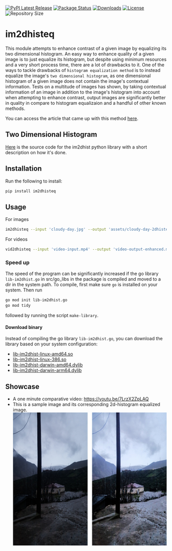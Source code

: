 [![PyPI Latest Release](https://img.shields.io/pypi/v/im2dhisteq.svg)](https://pypi.org/project/im2dhisteq/) [![Package Status](https://img.shields.io/pypi/status/im2dhisteq.svg)](https://pypi.org/project/im2dhisteq/) [![Downloads](https://pepy.tech/badge/im2dhisteq)](https://pepy.tech/project/im2dhisteq) [![License](https://img.shields.io/pypi/l/im2dhisteq.svg)](https://github.com/Mamdasn/im2dhisteq/blob/main/LICENSE) ![Repository Size](https://img.shields.io/github/repo-size/mamdasn/im2dhisteq)

# im2dhisteq
This module attempts to enhance contrast of a given image by equalizing its two dimensional histogram. An easy way to enhance quality of a given image is to just equalize its histogram, but despite using minimum resources and a very short process time, there are a lot of drawbacks to it.
One of the ways to tackle drawbacks of `histogram equalization method` is to instead equalize the image's `two dimensional histogram`, as one dimensional histogram of a given image does not contain the image's contextual information. Tests on a multitude of images has shown, by taking contextual information of an image in addition to the image's histogram into account when attempting to enhance contrast, output images are significantly better in quality in compare to histogram equalizaion and a handful of other known methods.

You can access the article that came up with this method [here](https://www.researchgate.net/publication/256822485_Two-dimensional_histogram_equalization_and_contrast_enhancement).

## Two Dimensional Histogram
[Here](https://github.com/Mamdasn/im2dhist) is the source code for the im2dhist python library with a short description on how it's done.

## Installation

Run the following to install:

```python
pip install im2dhisteq
```

## Usage

For images
```Bash
im2dhisteq --input 'cloudy-day.jpg' --output 'assets/cloudy-day-2dhisteq.jpg' --w 6
```
For videos
```Bash
vid2dhisteq --input 'video-input.mp4' --output 'video-output-enhanced.mp4' --w 6
```
### Speed up
The speed of the program can be significantly increased if the go library `lib-im2dhist.go` in src/go_libs in the package is compiled and moved to a dir in the system path.
To compile, first make sure `go` is installed on your system. Then run
```Bash
go mod init lib-im2dhist.go
go mod tidy
```
followed by running the script `make-library`.

#### Download binary
Instead of compiling the go library `lib-im2dhist.go`, you can download the library based on your system configuration:
* [lib-im2dhist-linux-amd64.so](https://github.com/Mamdasn/im2dhisteq/releases/download/v1.1.0/lib-im2dhist-linux-amd64.so)
* [lib-im2dhist-linux-386.so](https://github.com/Mamdasn/im2dhisteq/releases/download/v1.1.0/lib-im2dhist-linux-386.so)
* [lib-im2dhist-darwin-amd64.dylib](https://github.com/Mamdasn/im2dhisteq/releases/download/v1.1.0/lib-im2dhist-darwin-amd64.dylib)
* [lib-im2dhist-darwin-arm64.dylib](https://github.com/Mamdasn/im2dhisteq/releases/download/v1.1.0/lib-im2dhist-darwin-arm64.dylib)

## Showcase
* A one minute comparative video: https://youtu.be/7LrzX2ZpLAQ
* This is a sample image and its corresponding 2d-histogram equalized image.
![cloudy-day-original-im2dhisteq.jpg Image](https://raw.githubusercontent.com/Mamdasn/im2dhisteq/main/assets/cloudy-day-original-im2dhisteq.jpg "cloudy-day-original-im2dhisteq.jpg Image")
